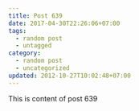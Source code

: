 ```yaml
---
title: Post 639
date: 2017-04-30T22:26:06+07:00
tags:
  - random post
  - untagged
category:
  - random post
  - uncategorized
updated: 2012-10-27T10:02:48+07:00
---
```

This is content of post 639